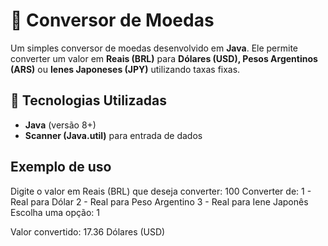 # 🏦 Conversor de Moedas

Um simples conversor de moedas desenvolvido em **Java**. Ele permite converter um valor em **Reais (BRL)** para **Dólares (USD), Pesos Argentinos (ARS)** ou **Ienes Japoneses (JPY)** utilizando taxas fixas.

## 🚀 Tecnologias Utilizadas

- **Java** (versão 8+)
- **Scanner (Java.util)** para entrada de dados

## Exemplo de uso

Digite o valor em Reais (BRL) que deseja converter: 100
Converter de:
1 - Real para Dólar
2 - Real para Peso Argentino
3 - Real para Iene Japonês
Escolha uma opção: 1

Valor convertido: 17.36 Dólares (USD)


